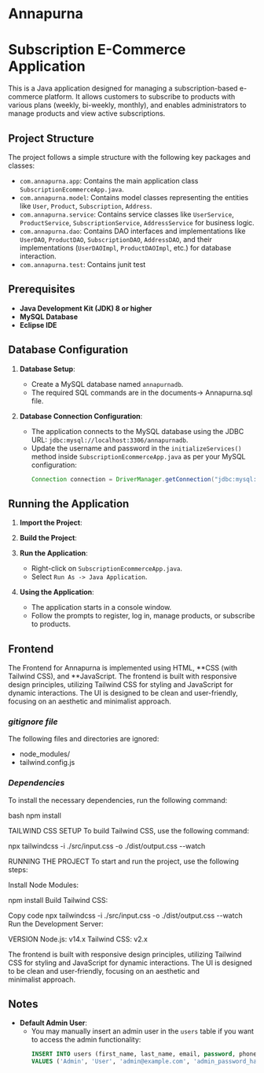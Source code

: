# Annapurna
# Subscription E-Commerce Application

This is a  Java application designed for managing a subscription-based e-commerce platform. It allows customers to subscribe to products with various plans (weekly, bi-weekly, monthly), and enables administrators to manage products and view active subscriptions.

## Project Structure

The project follows a simple structure with the following key packages and classes:

- `com.annapurna.app`: Contains the main application class `SubscriptionEcommerceApp.java`.
- `com.annapurna.model`: Contains model classes representing the entities like `User`, `Product`, `Subscription`, `Address`.
- `com.annapurna.service`: Contains service classes like `UserService`, `ProductService`, `SubscriptionService`, `AddressService` for business logic.
- `com.annapurna.dao`: Contains DAO interfaces and implementations like `UserDAO`, `ProductDAO`, `SubscriptionDAO`, `AddressDAO`, and their implementations (`UserDAOImpl`, `ProductDAOImpl`, etc.) for database interaction.
- `com.annapurna.test`: Contains junit test

## Prerequisites

- **Java Development Kit (JDK) 8 or higher**
- **MySQL Database** 
- **Eclipse IDE** 

## Database Configuration

1. **Database Setup**:
    - Create a MySQL database named `annapurnadb`.
    - The required SQL commands are in the documents-> Annapurna.sql file.


2. **Database Connection Configuration**:
    - The application connects to the MySQL database using the JDBC URL: `jdbc:mysql://localhost:3306/annapurnadb`.
    - Update the username and password in the `initializeServices()` method inside `SubscriptionEcommerceApp.java` as per your MySQL configuration:
      ```java
      Connection connection = DriverManager.getConnection("jdbc:mysql://localhost:3306/annapurnadb", "your_username", "your_password");
      ```

## Running the Application

1. **Import the Project**:

2. **Build the Project**:

3. **Run the Application**:
    - Right-click on `SubscriptionEcommerceApp.java`.
    - Select `Run As -> Java Application`.

4. **Using the Application**:
    - The application starts in a console window.
    - Follow the prompts to register, log in, manage products, or subscribe to products.
## Frontend
The Frontend for Annapurna is implemented using HTML, **CSS (with Tailwind CSS), and **JavaScript.
The frontend is built with responsive design principles, utilizing Tailwind CSS for styling and JavaScript for dynamic interactions. The UI is designed to be clean and user-friendly, focusing on an aesthetic and minimalist approach.

### *gitignore file*
The following files and directories are ignored:

- node_modules/
- tailwind.config.js

### *Dependencies*
To install the necessary dependencies, run the following command:

bash
npm install


TAILWIND CSS SETUP
To build Tailwind CSS, use the following command:

npx tailwindcss -i ./src/input.css -o ./dist/output.css --watch

RUNNING THE PROJECT
To start and run the project, use the following steps:

Install Node Modules:

npm install
Build Tailwind CSS:

Copy code
npx tailwindcss -i ./src/input.css -o ./dist/output.css --watch
Run the Development Server:

VERSION
Node.js: v14.x
Tailwind CSS: v2.x


The frontend is built with responsive design principles, utilizing Tailwind CSS for styling and JavaScript for dynamic interactions. The UI is designed to be clean and user-friendly, focusing on an aesthetic and minimalist approach.


## Notes

- **Default Admin User**:
    - You may manually insert an admin user in the `users` table if you want to access the admin functionality:
      ```sql
      INSERT INTO users (first_name, last_name, email, password, phone, role) 
      VALUES ('Admin', 'User', 'admin@example.com', 'admin_password_hash', '1234567890', 'ADMIN');
      ```

